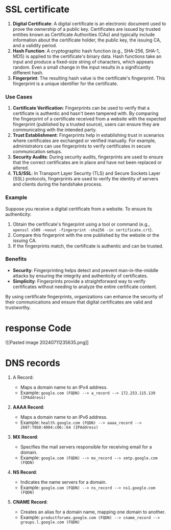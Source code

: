 # SSL certificate
1. **Digital Certificate**: A digital certificate is an electronic document used to prove the ownership of a public key. Certificates are issued by trusted entities known as Certificate Authorities (CAs) and typically include information about the certificate holder, the public key, the issuing CA, and a validity period.
2. **Hash Function**: A cryptographic hash function (e.g., SHA-256, SHA-1, MD5) is applied to the certificate's binary data. Hash functions take an input and produce a fixed-size string of characters, which appears random. Even a small change in the input results in a significantly different hash.
3. **Fingerprint**: The resulting hash value is the certificate's fingerprint. This fingerprint is a unique identifier for the certificate.

### Use Cases

1. **Certificate Verification**: Fingerprints can be used to verify that a certificate is authentic and hasn't been tampered with. By comparing the fingerprint of a certificate received from a website with the expected fingerprint (published by a trusted source), users can ensure they are communicating with the intended party.
2. **Trust Establishment**: Fingerprints help in establishing trust in scenarios where certificates are exchanged or verified manually. For example, administrators can use fingerprints to verify certificates in secure communication setups.
3. **Security Audits**: During security audits, fingerprints are used to ensure that the correct certificates are in place and have not been replaced or altered.
4. **TLS/SSL**: In Transport Layer Security (TLS) and Secure Sockets Layer (SSL) protocols, fingerprints are used to verify the identity of servers and clients during the handshake process.

### Example

Suppose you receive a digital certificate from a website. To ensure its authenticity:

1. Obtain the certificate's fingerprint using a tool or command (e.g., `openssl x509 -noout -fingerprint -sha256 -in certificate.crt`).
2. Compare this fingerprint with the one published by the website or the issuing CA.
3. If the fingerprints match, the certificate is authentic and can be trusted.

### Benefits

- **Security**: Fingerprinting helps detect and prevent man-in-the-middle attacks by ensuring the integrity and authenticity of certificates.
- **Simplicity**: Fingerprints provide a straightforward way to verify certificates without needing to analyze the entire certificate content.

By using certificate fingerprints, organizations can enhance the security of their communications and ensure that digital certificates are valid and trustworthy.  


# response Code 
![[Pasted image 20240711235635.png]]

 
# DNS records 
 1. A Record:
    
    - Maps a domain name to an IPv4 address.
    - Example: `google.com (FQDN) --> a_record --> 172.253.115.139 (IPAddress)`
2. **AAAA Record**:
    
    - Maps a domain name to an IPv6 address.
    - Example: `health.google.com (FQDN) --> aaaa_record --> 2607:f8b0:4004:c06::64 (IPAddress)`
3. **MX Record**:
    
    - Specifies the mail servers responsible for receiving email for a domain.
    - Example: `google.com (FQDN) --> mx_record --> smtp.google.com (FQDN)`
4. **NS Record**:
    
    - Indicates the name servers for a domain.
    - Example: `google.com (FQDN) --> ns_record --> ns1.google.com (FQDN)`
5. **CNAME Record**:
    
    - Creates an alias for a domain name, mapping one domain to another.
    - Example: `productforums.google.com (FQDN) --> cname_record --> groups.l.google.com (FQDN)`